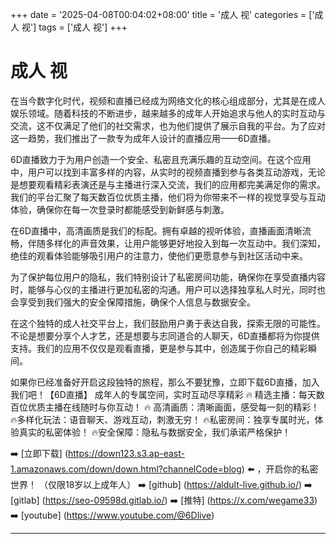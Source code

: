 +++
date = '2025-04-08T00:04:02+08:00'
title = '成人 视'
categories = ['成人 视']
tags = ['成人 视']
+++

# 成人 视

在当今数字化时代，视频和直播已经成为网络文化的核心组成部分，尤其是在成人娱乐领域。随着科技的不断进步，越来越多的成年人开始追求与他人的实时互动与交流，这不仅满足了他们的社交需求，也为他们提供了展示自我的平台。为了应对这一趋势，我们推出了一款专为成年人设计的直播应用——6D直播。

6D直播致力于为用户创造一个安全、私密且充满乐趣的互动空间。在这个应用中，用户可以找到丰富多样的内容，从实时的视频直播到参与各类互动游戏，无论是想要观看精彩表演还是与主播进行深入交流，我们的应用都完美满足你的需求。我们的平台汇聚了每天数百位优质主播，他们将为你带来不一样的视觉享受与互动体验，确保你在每一次登录时都能感受到新鲜感与刺激。

在6D直播中，高清画质是我们的标配。拥有卓越的视听体验，直播画面清晰流畅，伴随多样化的声音效果，让用户能够更好地投入到每一次互动中。我们深知，绝佳的观看体验能够吸引用户的注意力，使他们更愿意参与到社区活动中来。

为了保护每位用户的隐私，我们特别设计了私密房间功能，确保你在享受直播内容时，能够与心仪的主播进行更加私密的沟通。用户可以选择独享私人时光，同时也会享受到我们强大的安全保障措施，确保个人信息与数据安全。

在这个独特的成人社交平台上，我们鼓励用户勇于表达自我，探索无限的可能性。不论是想要分享个人才艺，还是想要与志同道合的人聊天，6D直播都将为你提供支持。我们的应用不仅仅是观看直播，更是参与其中，创造属于你自己的精彩瞬间。

如果你已经准备好开启这段独特的旅程，那么不要犹豫，立即下载6D直播，加入我们吧！【6D直播】
成年人的专属空间，实时互动尽享精彩
🔥 精选主播：每天数百位优质主播在线随时与你互动！
🔥 高清画质：清晰画面，感受每一刻的精彩！
🔥多样化玩法：语音聊天、游戏互动，刺激无穷！
🔥私密房间：独享专属时光，体验真实的私密体验！
🔥安全保障：隐私与数据安全，我们承诺严格保护！

➡️ [立即下载] (https://down123.s3.ap-east-1.amazonaws.com/down/down.html?channelCode=blog) ⬅️ ，开启你的私密世界！ （仅限18岁以上成年人）
➡️ [github] (https://aldult-live.github.io/)
➡️ [gitlab] (https://seo-09598d.gitlab.io/)
➡️ [推特] (https://x.com/wegame33)
➡️ [youtube] (https://www.youtube.com/@6Dlive)

---
